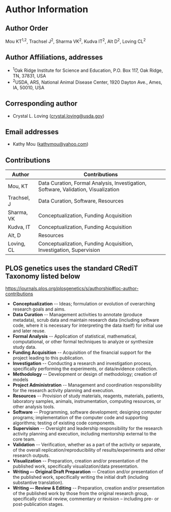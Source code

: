 # Author Information

## Author Order
Mou KT<sup>1,2</sup>, Trachsel J<sup>2</sup>, Sharma VK<sup>2</sup>, Kudva IT<sup>2</sup>, Alt D<sup>2</sup>, Loving CL<sup>2</sup>

## Author Affiliations, addresses
* <sup>1</sup>Oak Ridge Institute for Science and Education, P.O. Box 117, Oak Ridge, TN, 37831, USA
* <sup>2</sup>USDA, ARS, National Animal Disease Center, 1920 Dayton Ave., Ames, IA, 50010, USA

## Corresponding author
* Crystal L. Loving (crystal.loving@usda.gov)

## Email addresses
* Kathy Mou (kathymou@yahoo.com)

## Contributions
| Author | Contributions |
| -- | -- |
| Mou, KT | Data Curation, Formal Analysis, Investigation, Software, Validation, Visualization |
| Trachsel, J | Data Curation, Software, Resources |
| Sharma, VK | Conceptualization, Funding Acquisition |
| Kudva, IT | Conceptualization, Funding Acquisition |
| Alt, D | Resources |
| Loving, CL | Conceptualization, Funding Acquisition, Investigation, Supervision |


## PLOS genetics uses the standard CRediT Taxonomy listed below
https://journals.plos.org/plosgenetics/s/authorship#loc-author-contributions

* **Conceptualization** -- Ideas; formulation or evolution of overarching research goals and aims.
* **Data Curation** --	Management activities to annotate (produce metadata), scrub data and maintain research data (including software code, where it is necessary for interpreting the data itself) for initial use and later reuse.
* **Formal Analysis** --	Application of statistical, mathematical, computational, or other formal techniques to analyze or synthesize study data.
* **Funding Acquisition** --	Acquisition of the financial support for the project leading to this publication.
* **Investigation** --	Conducting a research and investigation process, specifically performing the experiments, or data/evidence collection.
* **Methodology**	-- Development or design of methodology; creation of models
* **Project Administration** -- Management and coordination responsibility for the research activity planning and execution.
* **Resources** --	Provision of study materials, reagents, materials, patients, laboratory samples, animals, instrumentation, computing resources, or other analysis tools.
* **Software** --	Programming, software development; designing computer programs; implementation of the computer code and supporting algorithms; testing of existing code components.
* **Supervision** --	Oversight and leadership responsibility for the research activity planning and execution, including mentorship external to the core team.
* **Validation** --	Verification, whether as a part of the activity or separate, of the overall replication/reproducibility of results/experiments and other research outputs.
* **Visualization** --	Preparation, creation and/or presentation of the published work, specifically visualization/data presentation.
* **Writing –- Original Draft Preparation** -- Creation and/or presentation of the published work, specifically writing the initial draft (including substantive translation).
* **Writing –- Review & Editing** -- Preparation, creation and/or presentation of the published work by those from the original research group, specifically critical review, commentary or revision – including pre- or post-publication stages.
